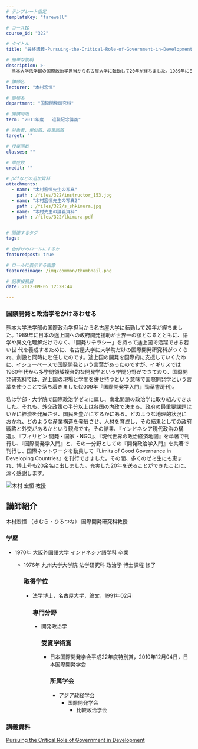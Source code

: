 ```yaml
---
# テンプレート指定
templateKey: "farewell"

# コースID
course_id: "322"

# タイトル
title: "最終講義-Pursuing-the-Critical-Role-of-Government-in-Development"

# 簡単な説明
description: >-
  熊本大学法学部の国際政治学担当から名古屋大学に転勤して20年が経ちました。1989年に日本の途上国への政府開発援助が世界一の額となるとともに、語学や異文化理解だけでなく、「開発リテラシー」を持って...

# 講師名
lecturer: "木村宏恒"

# 部局名
department: "国際開発研究科"

# 開講時限
term: "2011年度	退職記念講義"

# 対象者、単位数、授業回数
target: ""

# 授業回数
classes: ""

# 単位数
credit: ""

# pdfなどの追加資料
attachments: 
  - name: "木村宏恒先生の写真" 
    path : /files/322/instructor_153.jpg
  - name: "木村宏恒先生の写真2" 
    path : /files/322/s_shkimura.jpg
  - name: "木村先生の講義資料" 
    path : /files/322/lkimura.pdf


# 関連するタグ
tags:

# 色付けのロールにするか
featuredpost: true

# ロールに表示する画像
featuredimage: /img/common/thumbnail.png

# 記事投稿日
date: 2012-09-05 12:28:44

---
```

### 国際開発と政治学をかけあわせる 

熊本大学法学部の国際政治学担当から名古屋大学に転勤して20年が経ちました。1989年に日本の途上国への政府開発援助が世界一の額となるとともに、語学や異文化理解だけでなく、「開発リテラシー」を持って途上国で活躍できる若い世 代を養成するために、名古屋大学に大学院だけの国際開発研究科がつくられ、創設と同時に赴任したのです。途上国の開発を国際的に支援していくために、イシューベースで国際開発という言葉があったのですが、イギリスでは1960年代から多学問領域複合的な開発学という学問分野ができており、国際開発研究科では、途上国の現場と学問を併せ持つという意味で国際開発学という言葉を使うことで落ち着きました(2009年『国際開発学入門』勁草書房刊)。

私は学部・大学院で国際政治学ゼミに属し、南北問題の政治学に取り組んできました。それも、外交政策の半分以上は各国の内政で決まる。政府の最重要課題はいかに経済を発展させ、国民を豊かにするかにある。どのような地理的状況におかれ、どのような産業構造を発展させ、人材を育成し、その結果としての政府戦略と外交があるかという観点です。その結果、『インドネシア現代政治の構造』、『フィリピン:開発・国家・NGO』、『現代世界の政治経済地図』を単著で刊行し、『国際開発学入門』と、その一分野としての『開発政治学入門』を共著で刊行し、国際ネットワークを動員して『Limits of Good Governance in Developing Countries』を刊行できました。その間、多くのゼミ生にも恵まれ、博士号も20余名に出しました。充実した20年を送ることができたことに、 深く感謝します。

![木村 宏恒 教授](/files/322/s_shkimura.jpg) 
## 講師紹介

木村宏恒 （きむら・ひろつね） 国際開発研究科教授 

### 学歴

  * 1970年 大阪外国語大学 インドネシア語学科 卒業 
      * 1976年 九州大学大学院 法学研究科 政治学 博士課程 修了  
        ### 取得学位
        
          * 法学博士，名古屋大学，論文，1991年02月  
            ### 専門分野
            
              * 開発政治学  
                ### 受賞学術賞
                
                  * 日本国際開発学会平成22年度特別賞，2010年12月04日，日本国際開発学会  
                    ### 所属学会
                    
                      * アジア政経学会 
                          * 国際開発学会 
                              * 比較政治学会 
### 講義資料


[Pursuing the Critical Role of Government in Development](/files/322/lkimura.pdf) 
